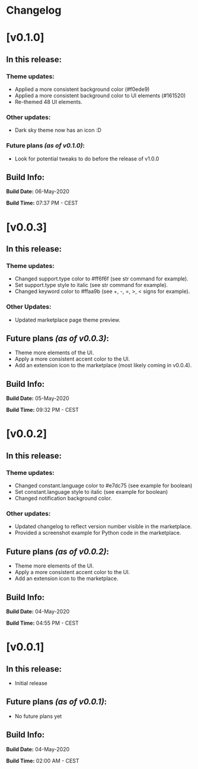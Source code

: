 # Changelog

# [v0.1.0]

## In this release:

### Theme updates:

- Applied a more consistent background color (#f0ede9)
- Applied a more consistent background color to UI elements (#161520)
- Re-themed 48 UI elements.

### Other updates:

- Dark sky theme now has an icon :D

### Future plans *(as of v0.1.0)*:

- Look for potential tweaks to do before the release of v1.0.0

## Build Info:

**Build Date:** 06-May-2020

**Build Time:** 07:37 PM - CEST

# [v0.0.3]

## In this release:

### Theme updates:

- Changed support.type color to #ff6f6f (see str command for example).
- Set support.type style to italic (see str command for example).
- Changed keyword color to #ffaa9b (see +, -, =, >, < signs for example).

### Other Updates:

- Updated marketplace page theme preview.

## Future plans *(as of v0.0.3)*:
- Theme more elements of the UI.
- Apply a more consistent accent color to the UI.
- Add an extension icon to the marketplace (most likely coming in v0.0.4).

## Build Info:

**Build Date:** 05-May-2020

**Build Time:** 09:32 PM - CEST

# [v0.0.2]

## In this release:

### Theme updates:

- Changed constant.language color to #e7dc75 (see example for boolean)
- Set constant.language style to italic (see example for boolean)
- Changed notification background color.

### Other updates:

- Updated changelog to reflect version number visible in the marketplace.
- Provided a screenshot example for Python code in the marketplace.

## Future plans *(as of v0.0.2)*:
- Theme more elements of the UI.
- Apply a more consistent accent color to the UI.
- Add an extension icon to the marketplace.

## Build Info:

**Build Date:** 04-May-2020

**Build Time:** 04:55 PM - CEST

# [v0.0.1]

## In this release:
- Initial release

## Future plans *(as of v0.0.1)*:
- No future plans yet

## Build Info:

**Build Date:** 04-May-2020

**Build Time:** 02:00 AM - CEST
